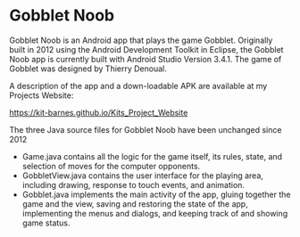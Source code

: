 Gobblet Noob
===========

Gobblet Noob is an Android app that plays the game Gobblet.
Originally built in 2012 using the Android Development Toolkit in Eclipse,
the Gobblet Noob app is currently built with Android Studio Version 3.4.1.
The game of Gobblet was designed by Thierry Denoual.

A description of the app and a down-loadable APK are available at my Projects Website:

https://kit-barnes.github.io/Kits_Project_Website

The three Java source files for Gobblet Noob have been unchanged since 2012

- Game.java contains all the logic for the game itself, its rules, state,
and selection of moves for the computer opponents.
- GobbletView.java contains the user interface for the playing area,
including drawing, response to touch events, and animation.
- Gobblet.java implements the main activity of the app,
gluing together the game and the view,
saving and restoring the state of the app,
implementing the menus and dialogs,
and keeping track of and showing game status.
